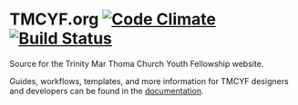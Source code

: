 TMCYF.org [![Code Climate](https://codeclimate.com/github/tmcyf/tmcyf.png)](https://codeclimate.com/github/tmcyf/tmcyf) [![Build Status](https://travis-ci.org/tmcyf/tmcyf.png?branch=master)](https://travis-ci.org/tmcyf/tmcyf)
=======

Source for the Trinity Mar Thoma Church Youth Fellowship website.


Guides, workflows, templates, and more information for TMCYF designers and developers can be found in the [documentation](http://tmcyf.github.io/).